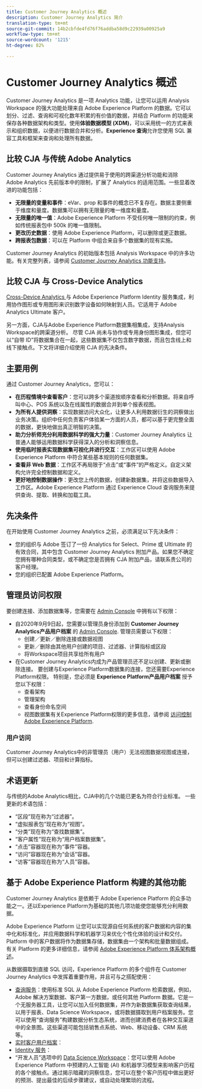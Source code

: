 ```yaml
---
title: Customer Journey Analytics 概述
description: Customer Journey Analytics 简介
translation-type: tm+mt
source-git-commit: 14b2cbfde4fd76f76addba58d9c22939a00925a9
workflow-type: tm+mt
source-wordcount: '1215'
ht-degree: 82%

---
```



# Customer Journey Analytics 概述

Customer Journey Analytics 是一项 Analytics 功能，让您可以运用 Analysis Workspace 的强大功能处理来自 Adobe Experience Platform 的数据。它可以划分、过滤、查询和可视化数年积累的有价值的数据，并结合 Platform 的功能来保存各种数据架构和类型。使用&#x200B;**体验数据模型 (XDM)**，可以采用统一的方式来表示和组织数据，以便进行数据合并和分析。**Experience 查询**&#x200B;允许您使用 SQL 兼容工具和框架来查询和处理所有数据。

## 比较 CJA 与传统 Adobe Analytics

Customer Journey Analytics 通过提供易于使用的跨渠道分析功能和消除 Adobe Analytics 先前版本中的限制，扩展了 Analytics 的适用范围。一些显着改进的功能包括：

* **无限量的变量和事件**：eVar、prop 和事件的概念已不复存在。数据主要侧重于维度和量度。数据集可以拥有无限量的唯一维度和量度。
* **无限量的唯一值**：Adobe Experience Platform 不受任何唯一限制的约束，例如传统报表包中 500k 的唯一值限制。
* **更改历史数据**：使用 Adobe Experience Platform，可以删除或更正数据。
* **跨报表包数据**：可以在 Platform 中组合来自多个数据集的现有实施。

Customer Journey Analytics 的初始版本包括 Analysis Workspace 中的许多功能。有关完整列表，请参阅 [Customer Journey Analytics 功能支持](cja-aa.md)。

## 比较 CJA 与 Cross-Device Analytics

[Cross-Device Analytics ](https://docs.adobe.com/content/help/zh-Hans/analytics/components/cda/cda-home.html)与 Adobe Experience Platform Identity 服务集成，利用协作图形或专用图形来识别数字设备如何映射到人员。它适用于 Adobe Analytics Ultimate 客户。

另一方面，CJA与Adobe Experience Platform数据集相集成，支持Analysis Workspace的跨渠道分析。 尽管 CJA 尚未与协作或专用身份图形集成，但您可以“自带 ID”将数据集合在一起，这些数据集不仅包含数字数据，而且包含线上和线下接触点。下文将详细介绍使用 CJA 的先决条件。

## 主要用例

通过 Customer Journey Analytics，您可以：

* **在历程情境中查看客户**：您可以跨多个渠道按顺序查看和分析数据。将来自呼叫中心、POS 系统以及在线属性的数据合并到单个报表视图。
* **为所有人提供洞察**：实现数据访问大众化，让更多人利用数据衍生的洞察做出业务决策。组织中任何负责客户体验某一方面的人员，都可以基于更完整全面的数据，更快地做出真正明智的决策。
* **助力分析师充分利用数据科学的强大力量**：Customer Journey Analytics 让普通人能够运用数据科学获得深入的分析和洞察信息。
* **使用临时报表实现数据集可视化并进行交互**：工作区可以使用 Adobe Experience Platform 中符合某些基本规则的任何数据集。
* **查看非 Web 数据**：工作区不再局限于“点击”或“事件”的严格定义。自定义架构允许完全控制数据和定义。
* **更好地控制数据操作**：更改您上传的数据，创建新数据集，并将这些数据导入工作区。Adobe Experience Platform 通过 Experience Cloud 查询服务来提供查询、提取、转换和加载工具。

## 先决条件

在开始使用 Customer Journey Analytics 之前，必须满足以下先决条件：

* 您的组织与 Adobe 签订了一份 Analytics for Select、Prime 或 Ultimate 的有效合同，其中包含 Customer Journey Analytics 附加产品。如果您不确定您拥有哪种合同类型，或不确定您是否拥有 CJA 附加产品，请联系贵公司的客户经理。
* 您的组织已配置 Adobe Experience Platform。

## 管理员访问权限

要创建连接、添加数据集等，您需要在 [Admin Console](https://adminconsole.adobe.com/enterprise/) 中拥有以下权限：

* 自2020年9月9日起，您需要以管理员身份添加到 **Customer Journey Analytics产品用户档案** 的 [Admin Console](https://adminconsole.adobe.com/enterprise/). 管理员需要以下权限：
   * 创建／更新／删除连接或数据视图
   * 更新／删除由其他用户创建的项目、过滤器、计算指标或区段
   * 将Workspace项目共享给所有用户
* 在Customer Journey Analytics内成为产品管理员还不足以创建、更新或删除连接。 要创建与Experience Platform数据集的连接，您还需要Experience Platform权限。 特别是，您必须是 **Experience Platform产品用户档案** 授予您以下权限：
   * 查看架构
   * 管理架构
   * 查看身份命名空间
   * 视图数据集有关Experience Platform权限的更多信息，请参阅 [访问控制Adobe Experience Platform](https://www.adobe.io/apis/experienceplatform/home/permissions-and-sandboxes/permissions-and-sandboxes.html#!api-specification/markdown/narrative/technical_overview/access-control/access-control-overview.md).

### 用户访问

Customer Journey Analytics中的非管理员（用户）无法视图数据视图或连接，但可以创建过滤器、项目和计算指标。

## 术语更新

与传统的Adobe Analytics相比，CJA中的几个功能已更名为符合行业标准。 一些更新的术语包括：

* “区段”现在称为“过滤器”。
* “虚拟报表包”现在称为“视图”。
* “分类”现在称为“查找数据集”。
* “客户属性”现在称为“用户档案数据集”。
* “点击”容器现在称为“事件”容器。
* “访问”容器现在称为“会话”容器。
* “访客”容器现在称为“人员”容器。

## 基于 Adobe Experience Platform 构建的其他功能

Customer Journey Analytics 是依赖于 Adobe Experience Platform 的众多功能之一。还以Experience Platform为基础的其他几项功能使您能够充分利用数据。

Adobe Experience Platform 让您可以实现源自任何系统的客户数据和内容的集中化和标准化，并应用数据科学和机器学习来优化个性化体验的设计和交付。Platform 中的客户数据将作为数据集存储，数据集由一个架构和批量数据组成。有关 Platform 的更多详细信息，请参阅 [Adobe Experience Platform 体系架构概述](https://www.adobe.io/apis/experienceplatform/home/overview.html)。

从数据摄取到直接 SQL 访问，Experience Platform 的多个组件在 Customer Journey Analytics 中发挥着重要作用，并且可与之搭配使用：

* [查询服务](https://www.adobe.io/apis/experienceplatform/home/query-service/sql-reference.html)：使用标准 SQL 从 Adobe Experience Platform 检索数据，例如，Adobe 解决方案数据、客户第一方数据，或任何其他 Platform 数据。它是一个无服务器工具，让您可以加入任何数据集，并作为新数据集获取查询结果，以用于报表、Data Science Workspace，或将数据摄取到用户档案服务。您可以使用“查询服务”构建数据分析生态系统，进而创建消费者在各种交互渠道中的全景图。这些渠道可能包括销售点系统、Web、移动设备、CRM 系统等。
* [实时客户用户档案](https://www.adobe.io/apis/experienceplatform/home/profile-identity-segmentation/profile-identity-segmentation-services.html#!api-specification/markdown/narrative/technical_overview/unified_profile_architectural_overview/unified_profile_architectural_overview.md)：
* [Identity 服务](https://www.adobe.io/apis/experienceplatform/home/profile-identity-segmentation/profile-identity-segmentation-services.html#!api-specification/markdown/narrative/technical_overview/identity_services_architectural_overview/identity_services_architectural_overview.md)：
* “开发人员”选项中的 [Data Science Workspace](https://www.adobe.io/apis/experienceplatform/home/data-science-workspace.html)：您可以使用 Adobe Experience Platform 中预建的人工智能 (AI) 和机器学习模型来影响客户历程的各个接触点。通过揭示暗藏的洞察信息，您可以在整个客户历程中做出更好的预测、提出最佳的后续步骤建议，或自动处理繁琐的流程。
